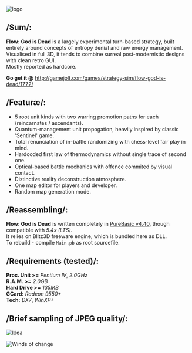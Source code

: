 ![logo](https://m.gjcdn.net/game-thumbnail/300/1772-hjhdaawe.jpg)

## /Sum/:
**Flow: God is Dead** is a largely experimental turn-based strategy, built entirely around concepts of entropy denial and raw energy management. Visualised in full 3D, it tends to combine surreal post-modernistic designs with clean retro GUI.  
Mostly reported as hardcore.

**Go get it @** http://gamejolt.com/games/strategy-sim/flow-god-is-dead/1772/

## /Featuræ/:
-	5 root unit kinds with two warring promotion paths for each (reincarnates / ascendants).
-	Quantum-management unit propogation, heavily inspired by classic 'Sentinel' game.
-	Total renunciation of in-battle randomizing with chess-level fair play in mind.
-	Hardcoded first law of thermodynamics without single trace of second one.
-	Optical-based battle mechanics with offence commited by visual contact.
-	Distinctive reality deconstruction atmosphere.
-	One map editor for players and developer.
-	Random map generation mode.

## /Reassembling/:
**Flow: God is Dead** is written completely in [PureBasic v4.40](http://purebasic.com), though compatible with *5.4x (LTS)*.  
It relies on Blitz3D freeware engine, which is bundled here as DLL.  
To rebuild - compile `Main.pb` as root sourcefile.  

## /Requirements (tested)/:
**Proc. Unit >=** *Pentium IV*, *2.0GHz*  
**R.A.M. >=** *2.0GB*  
**Hard Drive >=** *135MB*  
**GCard:** *Radeon 9550+*  
**Tech:** *DX7*, *WinXP+*

## /Brief sampling of JPEG quality/:
![Idea](https://m.gjcdn.net/screenshot-thumbnail/600x2000/10983.jpg)

![Winds of change](https://m.gjcdn.net/screenshot-thumbnail/600x2000/10981.jpg)
